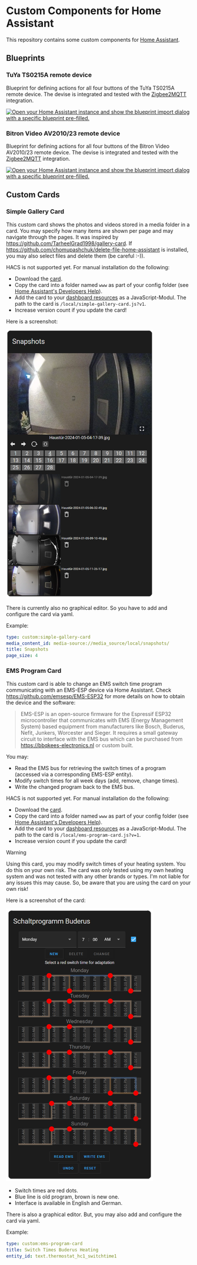 # Custom Components for Home Assistant

This repository contains some custom components for [Home Assistant](https://www.home-assistant.io/).

## Blueprints

### TuYa TS0215A remote device

Blueprint for defining actions for all four buttons of the TuYa TS0215A remote device.
The devise is integrated and tested with the [Zigbee2MQTT](https://www.zigbee2mqtt.io/) integration.

[![Open your Home Assistant instance and show the blueprint import dialog with a specific blueprint pre-filled.](https://my.home-assistant.io/badges/blueprint_import.svg)](https://my.home-assistant.io/redirect/blueprint_import/?blueprint_url=https%3A%2F%2Fraw.githubusercontent.com%2Fheidrich76%2Fhome_assistant_custom%2Fmain%2Fblueprints%2Fautomation%2Ftuya_ts0215a_remote.yaml)

### Bitron Video AV2010/23 remote device

Blueprint for defining actions for all four buttons of the Bitron Video AV2010/23 remote device.
The devise is integrated and tested with the [Zigbee2MQTT](https://www.zigbee2mqtt.io/) integration.

[![Open your Home Assistant instance and show the blueprint import dialog with a specific blueprint pre-filled.](https://my.home-assistant.io/badges/blueprint_import.svg)](https://my.home-assistant.io/redirect/blueprint_import/?blueprint_url=https%3A%2F%2Fraw.githubusercontent.com%2Fheidrich76%2Fhome_assistant_custom%2Fmain%2Fblueprints%2Fautomation%2Fbitron_av201023_remote.yaml)

## Custom Cards

### Simple Gallery Card

This custom card shows the photos and videos stored in a media folder in a card. You may specify how many items are shown per page and may navigate through the pages. It was inspired by https://github.com/TarheelGrad1998/gallery-card. If https://github.com/chomupashchuk/delete-file-home-assistant is installed, you may also select files and delete them (be careful :-)).

HACS is not supported yet. For manual installation do the following: 
- Download the [card](https://raw.githubusercontent.com/heidrich76/home_assistant_custom/main/www/simple-gallery-card.js).
- Copy the card into a folder named `www` as part of your config folder (see [Home Assistant's Developers Help](https://developers.home-assistant.io/docs/frontend/custom-ui/custom-card/)).
- Add the card to your [dashboard resources](http://homeassistant.local:8123/config/lovelace/resources) as a JavaScript-Modul. The path to the card is `/local/simple-gallery-card.js?v1`.
- Increase version count if you update the card!

Here is a screenshot:

<img src="docs/Example-Gallery.png" width="400px"/>

There is currently also no graphical editor. So you have to add and configure the card via yaml.

Example:

```yaml
type: custom:simple-gallery-card
media_content_id: media-source://media_source/local/snapshots/
title: Snapshots
page_size: 4
```

### EMS Program Card

This custom card is able to change an EMS switch time program communicating with an EMS-ESP device via Home Assistant. Check https://github.com/emsesp/EMS-ESP32 for more details on how to obtain the device and the software:

> EMS-ESP is an open-source firmware for the Espressif ESP32 microcontroller that communicates with EMS (Energy Management System) based equipment from manufacturers like Bosch, Buderus, Nefit, Junkers, Worcester and Sieger. It requires a small gateway circuit to interface with the EMS bus which can be purchased from https://bbqkees-electronics.nl or custom built.

You may:
- Read the EMS bus for retrieving the switch times of a program (accessed via a corresponding EMS-ESP entity).
- Modify switch times for all week days (add, remove, change times).
- Write the changed program back to the EMS bus.

HACS is not supported yet. For manual installation do the following: 
- Download the [card](https://raw.githubusercontent.com/heidrich76/home_assistant_custom/main/www/ems-program-card.js).
- Copy the card into a folder named `www` as part of your config folder (see [Home Assistant's Developers Help](https://developers.home-assistant.io/docs/frontend/custom-ui/custom-card/)).
- Add the card to your [dashboard resources](http://homeassistant.local:8123/config/lovelace/resources) as a JavaScript-Modul. The path to the card is `/local/ems-program-card.js?v=1`.
- Increase version count if you update the card!

> [!WARNING] 
> Using this card, you may modify switch times of your heating system. You do this on your own risk. The card was only tested using my own heating system and was not tested with any other brands or types. I'm not liable for any issues this may cause. So, be aware that you are using the card on your own risk!

Here is a screenshot of the card:

<img src="docs/Example-EMS-Program.png" width="400px"/>

- Switch times are red dots.
- Blue line is old program, brown is new one.
- Interface is available in English and German.

There is also a graphical editor. But, you may also add and configure the card via yaml.

Example:

```yaml
type: custom:ems-program-card
title: Switch Times Buderus Heating
entity_id: text.thermostat_hc1_switchtime1
```